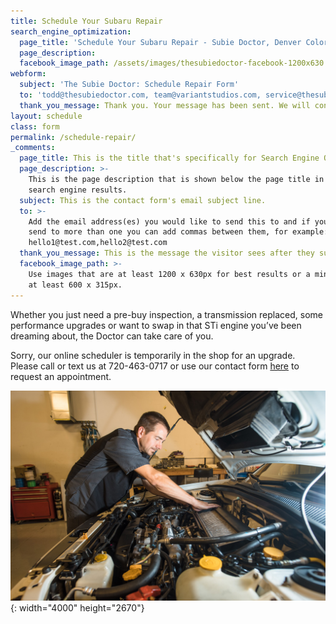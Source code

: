 ```yaml
---
title: Schedule Your Subaru Repair
search_engine_optimization:
  page_title: 'Schedule Your Subaru Repair - Subie Doctor, Denver Colorado'
  page_description:
  facebook_image_path: /assets/images/thesubiedoctor-facebook-1200x630.png
webform:
  subject: 'The Subie Doctor: Schedule Repair Form'
  to: 'todd@thesubiedoctor.com, team@variantstudios.com, service@thesubiedoctor.com'
  thank_you_message: Thank you. Your message has been sent. We will contact you shortly.
layout: schedule
class: form
permalink: /schedule-repair/
_comments:
  page_title: This is the title that's specifically for Search Engine Optimization.
  page_description: >-
    This is the page description that is shown below the page title in the
    search engine results.
  subject: This is the contact form's email subject line.
  to: >-
    Add the email address(es) you would like to send this to and if you want to
    send to more than one you can add commas between them, for example:
    hello1@test.com,hello2@test.com
  thank_you_message: This is the message the visitor sees after they submit a contact message.
  facebook_image_path: >-
    Use images that are at least 1200 x 630px for best results or a minimum of
    at least 600 x 315px.
---
```


Whether you just need a pre-buy inspection, a transmission replaced, some performance upgrades or want to swap in that STi engine you’ve been dreaming about, the Doctor can take care of you.

Sorry, our online scheduler is temporarily in the shop for an upgrade.&nbsp; Please call or text us at 720-463-0717 or use our contact form&nbsp;[here](/contact/)&nbsp;to request an appointment.

![](/assets/images/sean-lara-photography-132654.jpg){: width="4000" height="2670"}
